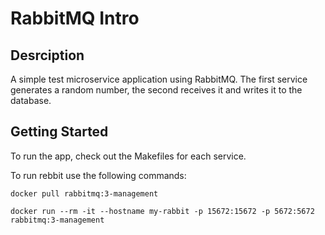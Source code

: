 # RabbitMQ Intro

## Desrciption

A simple test microservice application using RabbitMQ. The first service generates a random number, the second receives it and writes it to the database.

## Getting Started

To run the app, check out the Makefiles for each service.

To run rebbit use the following commands:
```
docker pull rabbitmq:3-management
```

```
docker run --rm -it --hostname my-rabbit -p 15672:15672 -p 5672:5672 rabbitmq:3-management
```